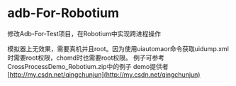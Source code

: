 # adb-For-Robotium
修改Adb-For-Test项目，在Robotium中实现跨进程操作

模拟器上无效果，需要真机并且root。因为使用uiautomaor命令获取uidump.xml时需要root权限，chomd时也需要root权限。
例子可参考CrossProcessDemo_Robotium.zip中的例子
demo提供者[http://my.csdn.net/qingchunjun](http://my.csdn.net/qingchunjun)
